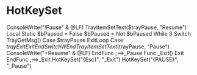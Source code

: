 # HotKeySet
ConsoleWrite("!Pause" &amp; @LF)     TrayItemSetText($trayPause, "Resume")     Local Static $bPaused = False     $bPaused = Not $bPaused     While 3         Switch TrayGetMsg()             Case $trayPause                 ExitLoop             Case $trayExit                 Exit         EndSwitch     WEnd     TrayItemSetText($trayPause, "Pause")     ConsoleWrite("+Resume" &amp; @LF) EndFunc   ;==>_Pause  Func _Exit()     Exit EndFunc   ;==>_Exit HotKeySet("{Esc}", "_Exit") HotKeySet("{PAUSE}", "_Pause")
